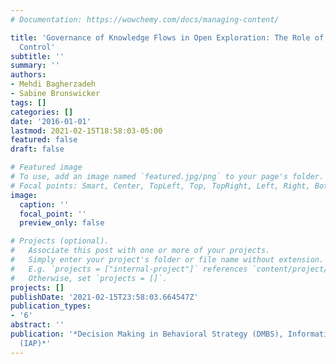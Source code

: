 ```yaml
---
# Documentation: https://wowchemy.com/docs/managing-content/

title: 'Governance of Knowledge Flows in Open Exploration: The Role of Behavioral
  Control'
subtitle: ''
summary: ''
authors:
- Mehdi Bagherzadeh
- Sabine Brunswicker
tags: []
categories: []
date: '2016-01-01'
lastmod: 2021-02-15T18:58:03-05:00
featured: false
draft: false

# Featured image
# To use, add an image named `featured.jpg/png` to your page's folder.
# Focal points: Smart, Center, TopLeft, Top, TopRight, Left, Right, BottomLeft, Bottom, BottomRight.
image:
  caption: ''
  focal_point: ''
  preview_only: false

# Projects (optional).
#   Associate this post with one or more of your projects.
#   Simply enter your project's folder or file name without extension.
#   E.g. `projects = ["internal-project"]` references `content/project/deep-learning/index.md`.
#   Otherwise, set `projects = []`.
projects: []
publishDate: '2021-02-15T23:58:03.664547Z'
publication_types:
- '6'
abstract: ''
publication: '*Decision Making in Behavioral Strategy (DMBS), Information Age Publishing
  (IAP)*'
---
```

